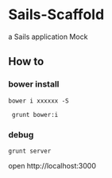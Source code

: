 # Sails-Scaffold

a Sails application Mock

## How to

### bower install

`` bower i xxxxxx -S ``

`` grunt bower:i``

### debug

`` grunt server ``

open http://localhost:3000